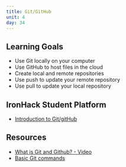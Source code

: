 ```yaml
---
title: Git/GitHub
unit: 4
day: 34
---
```

## Learning Goals

* Use Git locally on your computer
* Use GitHub to host files in the cloud
* Create local and remote repositories
* Use push to update your remote repository
* Use pull to update your local repository

## IronHack Student Platform

* [Introduction to Git/gitHub](http://learn.ironhack.com/#/learning_unit/1495)

## Resources

* [What is Git and Github? - Video](https://www.youtube.com/watch?v=uUuTYDg9XoI)
* [Basic Git commands](https://confluence.atlassian.com/bitbucketserver/basic-git-commands-776639767.html)
